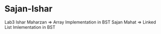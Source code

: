 # Sajan-Ishar
Lab3
Ishar Maharzan => Array Implementation in BST
Sajan Mahat => Linked List Imlementation in BST
